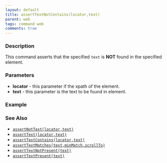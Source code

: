 ```yaml
---
layout: default
title: assertTextNotContains(locator,text)
parent: web
tags: command web
comments: true
---
```


### Description
This command asserts that the specified `text` is **NOT** found in the specified element.


### Parameters
- **locator** - this parameter if the xpath of the element.
- **text** - this parameter is the text to be found in element.


### Example


### See Also
- [`assertNotText(locator,text)`](assertNotText(locator,text))
- [`assertText(locator,text)`](assertText(locator,text))
- [`assertTextContains(locator,text)`](assertTextContains(locator,text))
- [`assertTextMatches(text,minMatch,scrollTo)`](assertTextMatches(text,minMatch,scrollTo))
- [`assertTextNotPresent(text)`](assertTextNotPresent(text))
- [`assertTextPresent(text)`](assertTextPresent(text))
